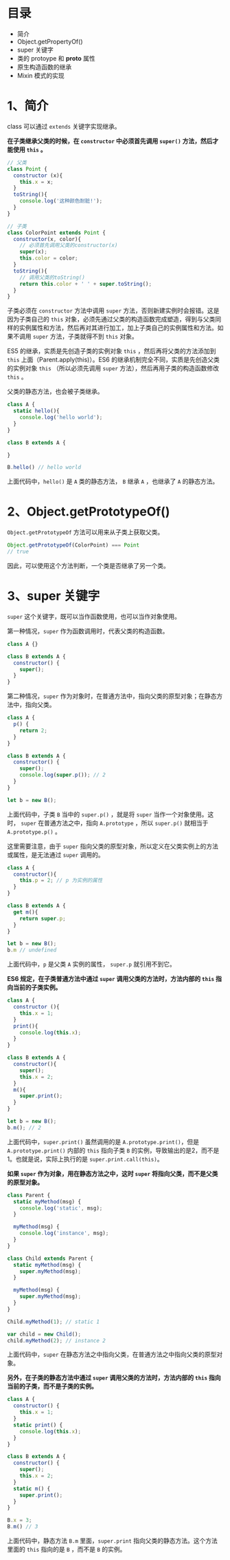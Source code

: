 # 目录

- 简介
- Object.getPropertyOf()
- super 关键字
- 类的 protoype 和 __proto__ 属性
- 原生构造函数的继承
- Mixin 模式的实现

# 1、简介

class 可以通过 `extends` 关键字实现继承。

**在子类继承父类的时候，在 `constructor` 中必须首先调用 `super()` 方法，然后才能使用 `this` 。**

```js
// 父类
class Point {
  constructor (x){
    this.x = x;
  }
  toString(){
    console.log('这种颜色耐脏!');
  }
}

// 子类
class ColorPoint extends Point {
  constructor(x, color){
    // 必须首先调用父类的constructor(x)
    super(x);
    this.color = color;
  }
  toString(){
    // 调用父类的toString()
    return this.color + ' ' + super.toString();
  }
}
```

子类必须在 `constructor` 方法中调用 `super` 方法，否则新建实例时会报错。这是因为子类自己的 `this` 对象，必须先通过父类的构造函数完成塑造，得到与父类同样的实例属性和方法，然后再对其进行加工，加上子类自己的实例属性和方法。如果不调用 `super` 方法，子类就得不到 `this` 对象。

ES5 的继承，实质是先创造子类的实例对象 `this` ，然后再将父类的方法添加到 `this` 上面（Parent.apply(this)）。ES6 的继承机制完全不同，实质是先创造父类的实例对象 `this` （所以必须先调用 `super` 方法），然后再用子类的构造函数修改 `this` 。

父类的静态方法，也会被子类继承。

```js
class A {
  static hello(){
    console.log('hello world');
  }
}

class B extends A {

}

B.hello() // hello world
```

上面代码中，`hello()` 是 `A` 类的静态方法， `B` 继承 `A` ，也继承了 `A` 的静态方法。

# 2、Object.getPrototypeOf()

`Object.getPrototypeOf` 方法可以用来从子类上获取父类。

```js
Object.getPrototypeOf(ColorPoint) === Point
// true
```

因此，可以使用这个方法判断，一个类是否继承了另一个类。

# 3、super 关键字

`super` 这个关键字，既可以当作函数使用，也可以当作对象使用。

第一种情况，`super` 作为函数调用时，代表父类的构造函数。

```js
class A {}

class B extends A {
  constructor() {
    super();
  }
}
```

第二种情况，`super` 作为对象时，在普通方法中，指向父类的原型对象；在静态方法中，指向父类。

```js
class A {
  p() {
    return 2;
  }
}

class B extends A {
  constructor() {
    super();
    console.log(super.p()); // 2
  }
}

let b = new B();
```

上面代码中，子类 `B` 当中的 `super.p()` ，就是将 `super` 当作一个对象使用。这时， `super` 在普通方法之中，指向 `A.prototype` ，所以 `super.p()` 就相当于 `A.prototype.p()` 。

这里需要注意，由于 `super` 指向父类的原型对象，所以定义在父类实例上的方法或属性，是无法通过 `super` 调用的。

```js
class A {
  constructor(){
    this.p = 2; // p 为实例的属性
  }
}

class B extends A {
  get m(){
    return super.p;
  }
}

let b = new B();
b.m // undefined
```

上面代码中，`p` 是父类 `A` 实例的属性， `super.p` 就引用不到它。

**ES6 规定，在子类普通方法中通过 `super` 调用父类的方法时，方法内部的 `this` 指向当前的子类实例。**

```js
class A {
  constructor (){
    this.x = 1;
  }
  print(){
    console.log(this.x);
  }
}

class B extends A {
  constructor(){
    super();
    this.x = 2;
  }
  m(){
    super.print();
  }
}

let b = new B();
b.m(); // 2
```

上面代码中，`super.print()` 虽然调用的是 `A.prototype.print()`，但是 `A.prototype.print()` 内部的 `this` 指向子类 `B` 的实例，导致输出的是2，而不是1。也就是说，实际上执行的是 `super.print.call(this)`。

**如果 `super` 作为对象，用在静态方法之中，这时 `super` 将指向父类，而不是父类的原型对象。**

```js
class Parent {
  static myMethod(msg) {
    console.log('static', msg);
  }

  myMethod(msg) {
    console.log('instance', msg);
  }
}

class Child extends Parent {
  static myMethod(msg) {
    super.myMethod(msg);
  }

  myMethod(msg) {
    super.myMethod(msg);
  }
}

Child.myMethod(1); // static 1

var child = new Child();
child.myMethod(2); // instance 2
```

上面代码中，`super` 在静态方法之中指向父类，在普通方法之中指向父类的原型对象。

**另外，在子类的静态方法中通过 `super` 调用父类的方法时，方法内部的 `this` 指向当前的子类，而不是子类的实例。**

```js
class A {
  constructor() {
    this.x = 1;
  }
  static print() {
    console.log(this.x);
  }
}

class B extends A {
  constructor() {
    super();
    this.x = 2;
  }
  static m() {
    super.print();
  }
}

B.x = 3;
B.m() // 3
```

上面代码中，静态方法 `B.m` 里面，`super.print` 指向父类的静态方法。这个方法里面的 `this` 指向的是 `B` ，而不是 `B` 的实例。




